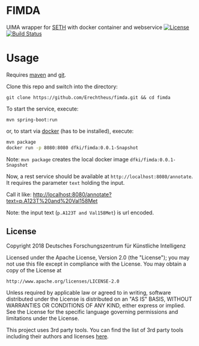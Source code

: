 # FIMDA
UIMA wrapper for [SETH](http://rockt.github.io/SETH/) with docker container and webservice
[![License](https://img.shields.io/badge/License-Apache%202.0-blue.svg)](https://opensource.org/licenses/Apache-2.0)
[![Build Status](https://travis-ci.org/Erechtheus/fimda.svg?branch=master)](https://travis-ci.org/Erechtheus/fimda)

# Usage

Requires [maven](https://maven.apache.org/index.html) and [git](https://git-scm.com/).

Clone this repo and switch into the directory:

`git clone https://github.com/Erechtheus/fimda.git && cd fimda`

To start the service, execute:

`mvn spring-boot:run`

or, to start via [docker](https://docs.docker.com/) (has to be installed), execute:

```bash
mvn package
docker run -p 8080:8080 dfki/fimda:0.0.1-Snapshot
```

Note: `mvn package` creates the local docker image `dfki/fimda:0.0.1-Snapshot`

Now, a rest service should be available at `http://localhost:8080/annotate`. It requires the parameter `text` holding the input.

Call it like: [http://localhost:8080/annotate?text=p.A123T%20and%20Val158Met](http://localhost:8080/annotate?text=p.A123T%20and%20Val158Met)

Note: the input text (`p.A123T and Val158Met`) is url encoded.

## License

Copyright 2018 Deutsches Forschungszentrum für Künstliche Intelligenz

Licensed under the Apache License, Version 2.0 (the "License");
you may not use this file except in compliance with the License.
You may obtain a copy of the License at

    http://www.apache.org/licenses/LICENSE-2.0

Unless required by applicable law or agreed to in writing, software
distributed under the License is distributed on an "AS IS" BASIS,
WITHOUT WARRANTIES OR CONDITIONS OF ANY KIND, either express or implied.
See the License for the specific language governing permissions and
limitations under the License.

This project uses 3rd party tools. You can find the list of 3rd party tools including their authors and licenses [here](THIRD-PARTY.txt).



